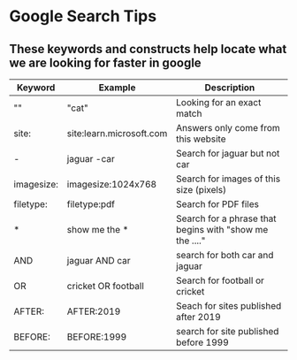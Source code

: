 # Google Search Tips

## These keywords and constructs help locate what we are looking for faster in google

|Keyword|Example|Description|
|---|---|---|
|""|"cat"|Looking for an exact match|
|site:|site:learn.microsoft.com|Answers only come from this website|
|-|jaguar -car|Search for jaguar but not car|
|imagesize:|imagesize:1024x768|Search for images of this size (pixels)|
|filetype:| filetype:pdf|Search for PDF files|
|*|show me the *|Search for a phrase that begins with "show me the ...."|
|AND|jaguar AND car|search for both car and jaguar|
|OR|cricket OR football|Search for football or cricket|
|AFTER:|AFTER:2019|Seach for sites published after 2019|
|BEFORE:|BEFORE:1999|search for site published before 1999|


